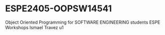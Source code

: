 # ESPE2405-OOPSW14541
Object Oriented Programming for SOFTWARE ENGINEERING students ESPE
Workshops Ismael Travez u1
